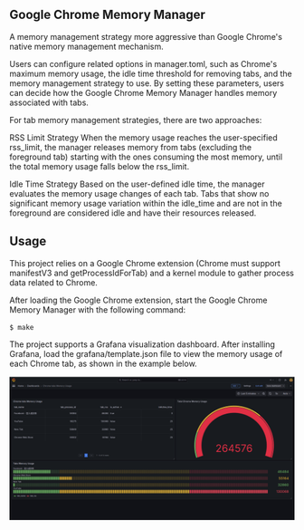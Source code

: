 ## Google Chrome Memory Manager
A memory management strategy more aggressive than Google Chrome's native memory management mechanism.

Users can configure related options in manager.toml, such as Chrome's maximum memory usage, the idle time threshold for removing tabs, and the memory management strategy to use. By setting these parameters, users can decide how the Google Chrome Memory Manager handles memory associated with tabs.

For tab memory management strategies, there are two approaches:

RSS Limit Strategy
When the memory usage reaches the user-specified rss_limit, the manager releases memory from tabs (excluding the foreground tab) starting with the ones consuming the most memory, until the total memory usage falls below the rss_limit.

Idle Time Strategy
Based on the user-defined idle time, the manager evaluates the memory usage changes of each tab. Tabs that show no significant memory usage variation within the idle_time and are not in the foreground are considered idle and have their resources released.

## Usage
This project relies on a Google Chrome extension (Chrome must support manifestV3 and getProcessIdForTab) and a kernel module to gather process data related to Chrome.

After loading the Google Chrome extension, start the Google Chrome Memory Manager with the following command:

```shell
$ make
```

The project supports a Grafana visualization dashboard. After installing Grafana, load the grafana/template.json file to view the memory usage of each Chrome tab, as shown in the example below.

![alt text](screenshoot/Screenshot_1.png "Optional Title")